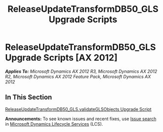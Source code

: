 ﻿---
title: ReleaseUpdateTransformDB50_GLS Upgrade Scripts
TOCTitle: ReleaseUpdateTransformDB50_GLS Upgrade Scripts
ms:assetid: 3c98b514-49fe-4223-a68a-210e7cda9d79
ms:mtpsurl: https://msdn.microsoft.com/en-us/library/JJ685305(v=AX.60)
ms:contentKeyID: 49707747
ms.date: 05/18/2015
mtps_version: v=AX.60
---

# ReleaseUpdateTransformDB50\_GLS Upgrade Scripts [AX 2012]


_**Applies To:** Microsoft Dynamics AX 2012 R3, Microsoft Dynamics AX 2012 R2, Microsoft Dynamics AX 2012 Feature Pack, Microsoft Dynamics AX 2012_

## In This Section

[ReleaseUpdateTransformDB50\_GLS.validateGLSObjects Upgrade Script](releaseupdatetransformdb50-gls-validateglsobjects-upgrade-script.md)

  
**Announcements:** To see known issues and recent fixes, use [Issue search](http://go.microsoft.com/fwlink/?linkid=389258) in [Microsoft Dynamics Lifecycle Services](http://go.microsoft.com/fwlink/?linkid=306505) (LCS).

